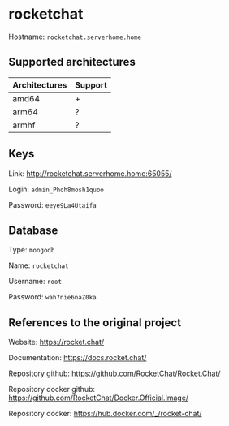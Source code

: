 # rocketchat
Hostname: `rocketchat.serverhome.home`

## Supported architectures
| Architectures | Support |
| :------------ | :------ |
| amd64         | +       |
| arm64         | ?       |
| armhf         | ?       |

## Keys
Link: http://rocketchat.serverhome.home:65055/

Login: `admin_Phoh8mosh1quoo`

Password: `eeye9La4Utaifa`

## Database
Type: `mongodb`

Name: `rocketchat`

Username: `root`

Password: `wah7nie6naZ0ka`

## References to the original project
Website: https://rocket.chat/

Documentation: https://docs.rocket.chat/

Repository github: https://github.com/RocketChat/Rocket.Chat/

Repository docker github: https://github.com/RocketChat/Docker.Official.Image/

Repository docker: https://hub.docker.com/_/rocket-chat/